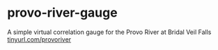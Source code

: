 # provo-river-gauge
A simple virtual correlation gauge for the Provo River at Bridal Veil Falls
[tinyurl.com/provoriver](tinyurl.com/provoriver)
